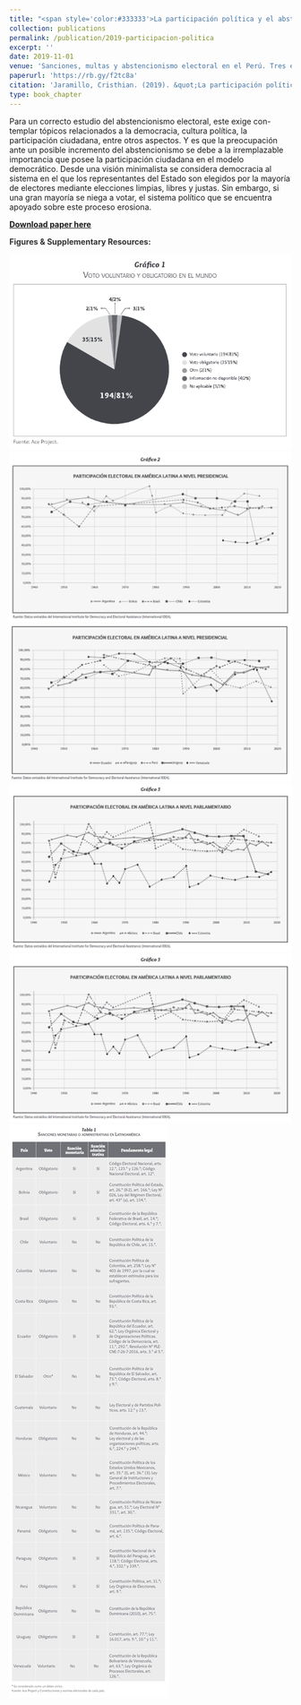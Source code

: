 ```yaml
---
title: "<span style='color:#333333'>La participación política y el abstencionismo: breves definiciones en el marco latinoamericano</span>"
collection: publications
permalink: /publication/2019-participacion-politica
excerpt: ''
date: 2019-11-01
venue: 'Sanciones, multas y abstencionismo electoral en el Perú. Tres estudios sobre participación electoral y voto obligatorio'
paperurl: 'https://rb.gy/f2tc8a'
citation: 'Jaramillo, Cristhian. (2019). &quot;La participación política y el abstencionismo: breves definiciones en el marco latinoamericano&quot; In: <i>Sanciones, multas y abstencionismo electoral en el Perú. Tres estudios sobre participación electoral y voto obligatorio</i> edited by Manuel Valenzuela. Lima: ONPE.'
type: book_chapter
---
```


Para un correcto estudio del abstencionismo electoral, este exige con-templar tópicos relacionados a la democracia, cultura política, la participación ciudadana, entre otros aspectos. Y es que la preocupación ante un posible incremento del abstencionismo se debe a la irremplazable importancia que posee la participación ciudadana en el modelo democrático. Desde una visión minimalista se considera democracia al sistema en el que los representantes del Estado son elegidos por la mayoría de electores mediante elecciones limpias, libres y justas. Sin embargo, si una gran mayoría se niega a votar, el sistema político que se encuentra apoyado sobre este proceso erosiona.

[**Download paper here**](https://www.researchgate.net/publication/338235811_La_participacion_politica_y_el_abstencionismo_breves_definiciones_en_el_marco_latinoamericano)

**<span style='color:#333333'>Figures & Supplementary Resources:</span>**

<img src="/images/participacion_politica_figure1.png"/>

<img src="/images/participacion_politica_figure2.png"/>

<img src="/images/participacion_politica_figure3.png"/>

<img src="/images/participacion_politica_figure4.png"/>

<img src="/images/participacion_politica_figure5.png"/>

<img src="/images/participacion_politica_table1.png"/>
